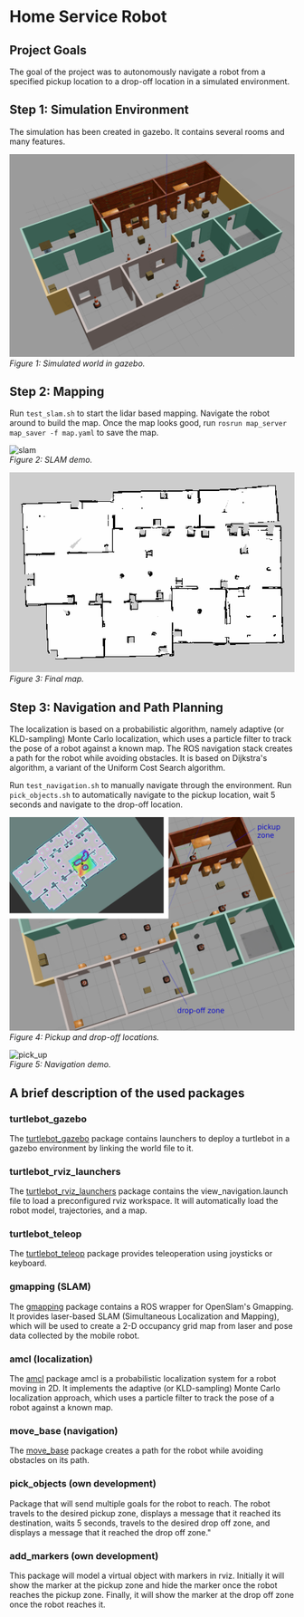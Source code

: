 # Home Service Robot

## Project Goals

The goal of the project was to autonomously navigate a robot from a specified pickup location to a drop-off location in
a simulated environment.

## Step 1: Simulation Environment

The simulation has been created in gazebo. It contains several rooms and many features.

![world](./images/world.png)\
*Figure 1: Simulated world in gazebo.*

## Step 2: Mapping

Run `test_slam.sh` to start the lidar based mapping. Navigate the robot around to build the map. Once the map looks good,
run `rosrun map_server map_saver -f map.yaml` to save the map.

![slam](./images/slam.gif)\
*Figure 2: SLAM demo.*

![map](./images/map.png)\
*Figure 3: Final map.*

## Step 3: Navigation and Path Planning

The localization is based on a probabilistic algorithm, namely adaptive (or KLD-sampling) Monte Carlo localization, 
which uses a particle filter to track the pose of a robot against a known map. The ROS navigation stack creates a path for the robot while avoiding obstacles. It is based on Dijkstra's algorithm, a
variant of the Uniform Cost Search algorithm.

Run `test_navigation.sh` to manually navigate through the environment. Run `pick_objects.sh` to automatically navigate
to the pickup location, wait 5 seconds and navigate to the drop-off location.

![navigation](./images/navigation_zones.png)\
*Figure 4: Pickup and drop-off locations.*

![pick_up](./images/pick_up.gif)\
*Figure 5: Navigation demo.*


## A brief description of the used packages

### turtlebot_gazebo

The [turtlebot_gazebo](http://wiki.ros.org/turtlebot_gazebo) package contains launchers to deploy a turtlebot in a
gazebo environment by linking the world file to it.

### turtlebot_rviz_launchers

The [turtlebot_rviz_launchers](http://wiki.ros.org/turtlebot_rviz_launchers) package contains the view_navigation.launch
file to load a preconfigured rviz workspace. It will automatically load the robot model, trajectories, and a map.

### turtlebot_teleop

The [turtlebot_teleop](http://wiki.ros.org/turtlebot_teleop) package provides teleoperation using joysticks or keyboard.

### gmapping (SLAM)

The [gmapping](http://wiki.ros.org/gmapping) package contains a ROS wrapper for OpenSlam's Gmapping. It provides
laser-based SLAM (Simultaneous Localization and Mapping), which will be used to create a 2-D occupancy grid map from
laser and pose data collected by the mobile robot.

### amcl (localization)

The [amcl](http://wiki.ros.org/amcl) package amcl is a probabilistic localization system for a robot moving in 2D. It
implements the adaptive (or KLD-sampling) Monte Carlo localization approach, which uses a particle filter to track the
pose of a robot against a known map.

### move_base (navigation)

The [move_base](http://wiki.ros.org/move_base) package creates a path for the robot while avoiding obstacles on its
path.

### pick_objects (own development)

Package that will send multiple goals for the robot to reach. The robot travels to the desired pickup zone, displays a
message that it reached its destination, waits 5 seconds, travels to the desired drop off zone, and displays a message
that it reached the drop off zone."

### add_markers (own development)

This package will model a virtual object with markers in rviz. Initially it will show the marker at the pickup zone and
hide the marker once the robot reaches the pickup zone. Finally, it will show the marker at the drop off zone once the
robot reaches it.
